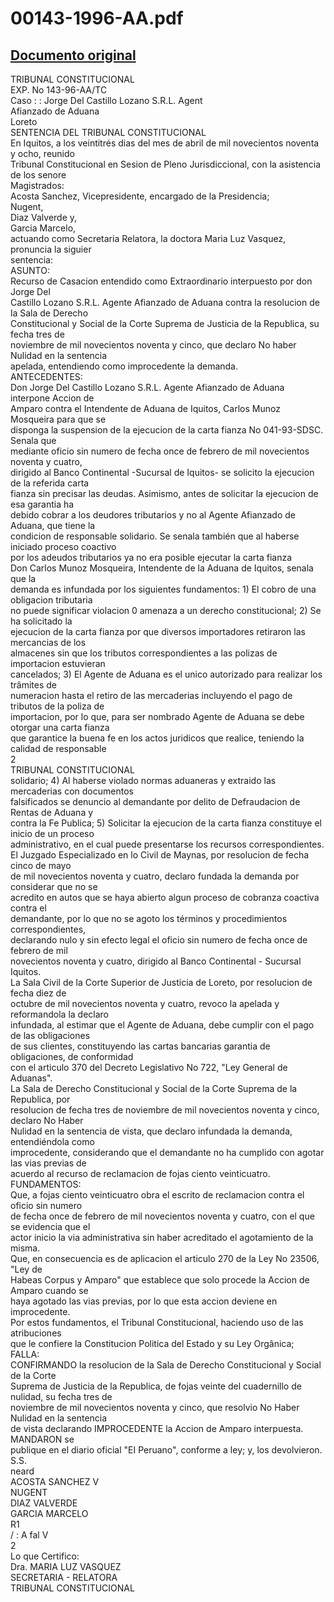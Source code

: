 
00143-1996-AA.pdf
=================
  
[Documento original](https://tc.gob.pe/jurisprudencia/1998/00143-1996-AA.pdf)  
---  
TRIBUNAL CONSTITUCIONAL  
EXP. No 143-96-AA/TC  
Caso : : Jorge Del Castillo Lozano S.R.L. Agent  
Afianzado de Aduana  
Loreto  
SENTENCIA DEL TRIBUNAL CONSTITUCIONAL  
En Iquitos, a los veintitrés dias del mes de abril de mil novecientos noventa y ocho, reunido  
Tribunal Constitucional en Sesion de Pleno Jurisdiccional, con la asistencia de los senore  
Magistrados:  
Acosta Sanchez, Vicepresidente, encargado de la Presidencia;  
Nugent,  
Diaz Valverde y,  
Garcia Marcelo,  
actuando como Secretaria Relatora, la doctora Maria Luz Vasquez, pronuncia la siguier  
sentencia:  
ASUNTO:  
Recurso de Casacion entendido como Extraordinario interpuesto por don Jorge Del  
Castillo Lozano S.R.L. Agente Afianzado de Aduana contra la resolucion de la Sala de Derecho  
Constitucional y Social de la Corte Suprema de Justicia de la Republica, su fecha tres de  
noviembre de mil novecientos noventa y cinco, que declaro No haber Nulidad en la sentencia  
apelada, entendiendo como improcedente la demanda.  
ANTECEDENTES:  
Don Jorge Del Castillo Lozano S.R.L. Agente Afianzado de Aduana interpone Accion de  
Amparo contra el Intendente de Aduana de Iquitos, Carlos Munoz Mosqueira para que se  
disponga la suspension de la ejecucion de la carta fianza No 041-93-SDSC. Senala que  
mediante oficio sin numero de fecha once de febrero de mil novecientos noventa y cuatro,  
dirigido al Banco Continental -Sucursal de Iquitos- se solicito la ejecucion de la referida carta  
fianza sin precisar las deudas. Asimismo, antes de solicitar la ejecucion de esa garantia ha  
debido cobrar a los deudores tributarios y no al Agente Afianzado de Aduana, que tiene la  
condicion de responsable solidario. Se senala también que al haberse iniciado proceso coactivo  
por los adeudos tributarios ya no era posible ejecutar la carta fianza  
Don Carlos Munoz Mosqueira, Intendente de la Aduana de Iquitos, senala que la  
demanda es infundada por los siguientes fundamentos: 1) El cobro de una obligacion tributaria  
no puede significar violacion 0 amenaza a un derecho constitucional; 2) Se ha solicitado la  
ejecucion de la carta fianza por que diversos importadores retiraron las mercancias de los  
almacenes sin que los tributos correspondientes a las polizas de importacion estuvieran  
cancelados; 3) El Agente de Aduana es el unico autorizado para realizar los trâmites de  
numeracion hasta el retiro de las mercaderias incluyendo el pago de tributos de la poliza de  
importacion, por lo que, para ser nombrado Agente de Aduana se debe otorgar una carta fianza  
que garantice la buena fe en los actos juridicos que realice, teniendo la calidad de responsable  
2  
TRIBUNAL CONSTITUCIONAL  
solidario; 4) Al haberse violado normas aduaneras y extraido las mercaderias con documentos  
falsificados se denuncio al demandante por delito de Defraudacion de Rentas de Aduana y  
contra la Fe Publica; 5) Solicitar la ejecucion de la carta fianza constituye el inicio de un proceso  
administrativo, en el cual puede presentarse los recursos correspondientes.  
El Juzgado Especializado en lo Civil de Maynas, por resolucion de fecha cinco de mayo  
de mil novecientos noventa y cuatro, declaro fundada la demanda por considerar que no se  
acredito en autos que se haya abierto algun proceso de cobranza coactiva contra el  
demandante, por lo que no se agoto los términos y procedimientos correspondientes,  
declarando nulo y sin efecto legal el oficio sin numero de fecha once de febrero de mil  
novecientos noventa y cuatro, dirigido al Banco Continental - Sucursal Iquitos.  
La Sala Civil de la Corte Superior de Justicia de Loreto, por resolucion de fecha diez de  
octubre de mil novecientos noventa y cuatro, revoco la apelada y reformandola la declaro  
infundada, al estimar que el Agente de Aduana, debe cumplir con el pago de las obligaciones  
de sus clientes, constituyendo las cartas bancarias garantia de obligaciones, de conformidad  
con el articulo 370 del Decreto Legislativo No 722, "Ley General de Aduanas".  
La Sala de Derecho Constitucional y Social de la Corte Suprema de la Republica, por  
resolucion de fecha tres de noviembre de mil novecientos noventa y cinco, declaro No Haber  
Nulidad en la sentencia de vista, que declaro infundada la demanda, entendiéndola como  
improcedente, considerando que el demandante no ha cumplido con agotar las vias previas de  
acuerdo al recurso de reclamacion de fojas ciento veinticuatro.  
FUNDAMENTOS:  
Que, a fojas ciento veinticuatro obra el escrito de reclamacion contra el oficio sin numero  
de fecha once de febrero de mil novecientos noventa y cuatro, con el que se evidencia que el  
actor inicio la via administrativa sin haber acreditado el agotamiento de la misma.  
Que, en consecuencia es de aplicacion el articulo 270 de la Ley No 23506, "Ley de  
Habeas Corpus y Amparo" que establece que solo procede la Accion de Amparo cuando se  
haya agotado las vias previas, por lo que esta accion deviene en improcedente.  
Por estos fundamentos, el Tribunal Constitucional, haciendo uso de las atribuciones  
que le confiere la Constitucion Politica del Estado y su Ley Orgânica;  
FALLA:  
CONFIRMANDO la resolucion de la Sala de Derecho Constitucional y Social de la Corte  
Suprema de Justicia de la Republica, de fojas veinte del cuadernillo de nulidad, su fecha tres de  
noviembre de mil novecientos noventa y cinco, que resolvio No Haber Nulidad en la sentencia  
de vista declarando IMPROCEDENTE la Accion de Amparo interpuesta. MANDARON se  
publique en el diario oficial "EI Peruano", conforme a ley; y, los devolvieron.  
S.S.  
neard  
ACOSTA SANCHEZ V  
NUGENT  
DIAZ VALVERDE  
GARCIA MARCELO  
R1  
/ : A fal V  
2  
Lo que Certifico:  
Dra. MARIA LUZ VASQUEZ  
SECRETARIA - RELATORA  
TRIBUNAL CONSTITUCIONAL
